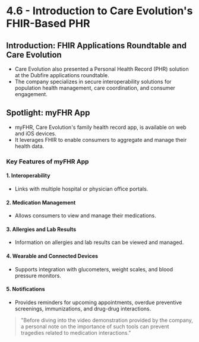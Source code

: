 # 4.6 - Introduction to Care Evolution's FHIR-Based PHR

## Introduction: FHIR Applications Roundtable and Care Evolution
- Care Evolution also presented a Personal Health Record (PHR) solution at the Dubfire applications roundtable.
- The company specializes in secure interoperability solutions for population health management, care coordination, and consumer engagement.

## Spotlight: myFHR App
- myFHR, Care Evolution's family health record app, is available on web and iOS devices.
- It leverages FHIR to enable consumers to aggregate and manage their health data.

### Key Features of myFHR App

#### 1. Interoperability
- Links with multiple hospital or physician office portals.

#### 2. Medication Management
- Allows consumers to view and manage their medications.

#### 3. Allergies and Lab Results
- Information on allergies and lab results can be viewed and managed.

#### 4. Wearable and Connected Devices
- Supports integration with glucometers, weight scales, and blood pressure monitors.

#### 5. Notifications
- Provides reminders for upcoming appointments, overdue preventive screenings, immunizations, and drug-drug interactions.
> "Before diving into the video demonstration provided by the company, a personal note on the importance of such tools can prevent tragedies related to medication interactions."


